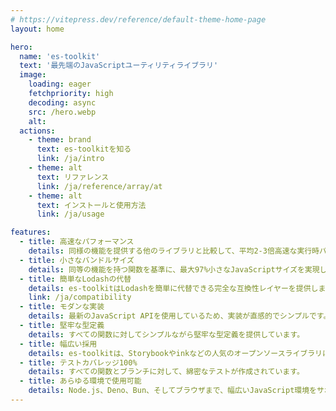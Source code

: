 ```yaml
---
# https://vitepress.dev/reference/default-theme-home-page
layout: home

hero:
  name: 'es-toolkit'
  text: '最先端のJavaScriptユーティリティライブラリ'
  image:
    loading: eager
    fetchpriority: high
    decoding: async
    src: /hero.webp
    alt:
  actions:
    - theme: brand
      text: es-toolkitを知る
      link: /ja/intro
    - theme: alt
      text: リファレンス
      link: /ja/reference/array/at
    - theme: alt
      text: インストールと使用方法
      link: /ja/usage

features:
  - title: 高速なパフォーマンス
    details: 同様の機能を提供する他のライブラリと比較して、平均2-3倍高速な実行時パフォーマンスを提供します。
  - title: 小さなバンドルサイズ
    details: 同等の機能を持つ関数を基準に、最大97%小さなJavaScriptサイズを実現しています。
  - title: 簡単なLodashの代替
    details: es-toolkitはLodashを簡単に代替できる完全な互換性レイヤーを提供します。
    link: /ja/compatibility
  - title: モダンな実装
    details: 最新のJavaScript APIを使用しているため、実装が直感的でシンプルです。
  - title: 堅牢な型定義
    details: すべての関数に対してシンプルながら堅牢な型定義を提供しています。
  - title: 幅広い採用
    details: es-toolkitは、Storybookやinkなどの人気のオープンソースライブラリに広く採用されています。
  - title: テストカバレッジ100%
    details: すべての関数とブランチに対して、綿密なテストが作成されています。
  - title: あらゆる環境で使用可能
    details: Node.js、Deno、Bun、そしてブラウザまで、幅広いJavaScript環境をサポートしています。
---
```


